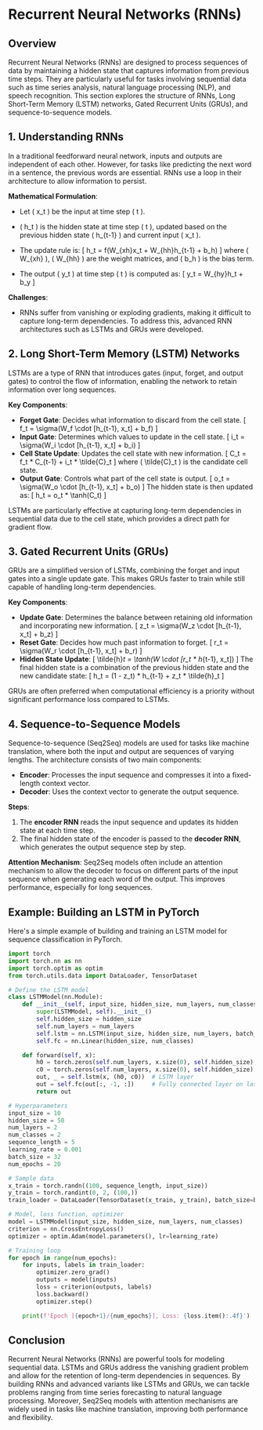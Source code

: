 # Recurrent Neural Networks (RNNs)

## Overview
Recurrent Neural Networks (RNNs) are designed to process sequences of data by maintaining a hidden state that captures information from previous time steps. They are particularly useful for tasks involving sequential data such as time series analysis, natural language processing (NLP), and speech recognition. This section explores the structure of RNNs, Long Short-Term Memory (LSTM) networks, Gated Recurrent Units (GRUs), and sequence-to-sequence models.

## 1. **Understanding RNNs**
   In a traditional feedforward neural network, inputs and outputs are independent of each other. However, for tasks like predicting the next word in a sentence, the previous words are essential. RNNs use a loop in their architecture to allow information to persist.

   **Mathematical Formulation**:
   - Let \( x_t \) be the input at time step \( t \).
   - \( h_t \) is the hidden state at time step \( t \), updated based on the previous hidden state \( h_{t-1} \) and current input \( x_t \).
   - The update rule is:
     \[
     h_t = f(W_{xh}x_t + W_{hh}h_{t-1} + b_h)
     \]
     where \( W_{xh} \), \( W_{hh} \) are the weight matrices, and \( b_h \) is the bias term.

   - The output \( y_t \) at time step \( t \) is computed as:
     \[
     y_t = W_{hy}h_t + b_y
     \]

   **Challenges**:
   - RNNs suffer from vanishing or exploding gradients, making it difficult to capture long-term dependencies. To address this, advanced RNN architectures such as LSTMs and GRUs were developed.

## 2. **Long Short-Term Memory (LSTM) Networks**
   LSTMs are a type of RNN that introduces gates (input, forget, and output gates) to control the flow of information, enabling the network to retain information over long sequences.

   **Key Components**:
   - **Forget Gate**: Decides what information to discard from the cell state.
     \[
     f_t = \sigma(W_f \cdot [h_{t-1}, x_t] + b_f)
     \]
   - **Input Gate**: Determines which values to update in the cell state.
     \[
     i_t = \sigma(W_i \cdot [h_{t-1}, x_t] + b_i)
     \]
   - **Cell State Update**: Updates the cell state with new information.
     \[
     C_t = f_t * C_{t-1} + i_t * \tilde{C}_t
     \]
     where \( \tilde{C}_t \) is the candidate cell state.
   - **Output Gate**: Controls what part of the cell state is output.
     \[
     o_t = \sigma(W_o \cdot [h_{t-1}, x_t] + b_o)
     \]
     The hidden state is then updated as:
     \[
     h_t = o_t * \tanh(C_t)
     \]

   LSTMs are particularly effective at capturing long-term dependencies in sequential data due to the cell state, which provides a direct path for gradient flow.

## 3. **Gated Recurrent Units (GRUs)**
   GRUs are a simplified version of LSTMs, combining the forget and input gates into a single update gate. This makes GRUs faster to train while still capable of handling long-term dependencies.

   **Key Components**:
   - **Update Gate**: Determines the balance between retaining old information and incorporating new information.
     \[
     z_t = \sigma(W_z \cdot [h_{t-1}, x_t] + b_z)
     \]
   - **Reset Gate**: Decides how much past information to forget.
     \[
     r_t = \sigma(W_r \cdot [h_{t-1}, x_t] + b_r)
     \]
   - **Hidden State Update**:
     \[
     \tilde{h}_t = \tanh(W \cdot [r_t * h_{t-1}, x_t])
     \]
     The final hidden state is a combination of the previous hidden state and the new candidate state:
     \[
     h_t = (1 - z_t) * h_{t-1} + z_t * \tilde{h}_t
     \]

   GRUs are often preferred when computational efficiency is a priority without significant performance loss compared to LSTMs.

## 4. **Sequence-to-Sequence Models**
   Sequence-to-sequence (Seq2Seq) models are used for tasks like machine translation, where both the input and output are sequences of varying lengths. The architecture consists of two main components:
   - **Encoder**: Processes the input sequence and compresses it into a fixed-length context vector.
   - **Decoder**: Uses the context vector to generate the output sequence.

   **Steps**:
   1. The **encoder RNN** reads the input sequence and updates its hidden state at each time step.
   2. The final hidden state of the encoder is passed to the **decoder RNN**, which generates the output sequence step by step.

   **Attention Mechanism**:
   Seq2Seq models often include an attention mechanism to allow the decoder to focus on different parts of the input sequence when generating each word of the output. This improves performance, especially for long sequences.

## Example: Building an LSTM in PyTorch

Here's a simple example of building and training an LSTM model for sequence classification in PyTorch.

```python
import torch
import torch.nn as nn
import torch.optim as optim
from torch.utils.data import DataLoader, TensorDataset

# Define the LSTM model
class LSTMModel(nn.Module):
    def __init__(self, input_size, hidden_size, num_layers, num_classes):
        super(LSTMModel, self).__init__()
        self.hidden_size = hidden_size
        self.num_layers = num_layers
        self.lstm = nn.LSTM(input_size, hidden_size, num_layers, batch_first=True)
        self.fc = nn.Linear(hidden_size, num_classes)

    def forward(self, x):
        h0 = torch.zeros(self.num_layers, x.size(0), self.hidden_size).to(x.device)
        c0 = torch.zeros(self.num_layers, x.size(0), self.hidden_size).to(x.device)
        out, _ = self.lstm(x, (h0, c0))  # LSTM layer
        out = self.fc(out[:, -1, :])     # Fully connected layer on last time step
        return out

# Hyperparameters
input_size = 10
hidden_size = 50
num_layers = 2
num_classes = 2
sequence_length = 5
learning_rate = 0.001
batch_size = 32
num_epochs = 20

# Sample data
x_train = torch.randn((100, sequence_length, input_size))
y_train = torch.randint(0, 2, (100,))
train_loader = DataLoader(TensorDataset(x_train, y_train), batch_size=batch_size, shuffle=True)

# Model, loss function, optimizer
model = LSTMModel(input_size, hidden_size, num_layers, num_classes)
criterion = nn.CrossEntropyLoss()
optimizer = optim.Adam(model.parameters(), lr=learning_rate)

# Training loop
for epoch in range(num_epochs):
    for inputs, labels in train_loader:
        optimizer.zero_grad()
        outputs = model(inputs)
        loss = criterion(outputs, labels)
        loss.backward()
        optimizer.step()

    print(f'Epoch [{epoch+1}/{num_epochs}], Loss: {loss.item():.4f}')
```

## Conclusion
Recurrent Neural Networks (RNNs) are powerful tools for modeling sequential data. LSTMs and GRUs address the vanishing gradient problem and allow for the retention of long-term dependencies in sequences. By building RNNs and advanced variants like LSTMs and GRUs, we can tackle problems ranging from time series forecasting to natural language processing. Moreover, Seq2Seq models with attention mechanisms are widely used in tasks like machine translation, improving both performance and flexibility.
